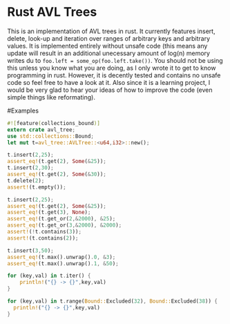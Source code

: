 # Rust AVL Trees
This is an implementation of AVL trees in rust. It currently features insert, delete, look-up and iteration over ranges of arbitrary keys and arbitrary
values. It is implemented entirely without unsafe code (this means any update will result in an additional unecessary amount of log(n) memory writes du to `foo.left = some_op(foo.left.take())`. You should not be using this unless you know what you are doing, as I only wrote it to get to know programming in rust. However, it is decently tested and contains no unsafe code so feel free to have a look at it. Also since it is a learning project, I would be very glad to hear your ideas of how to improve the code (even simple things like reformating).

#Examples
```rust
#![feature(collections_bound)]
extern crate avl_tree;
use std::collections::Bound;
let mut t=avl_tree::AVLTree::<u64,i32>::new();

t.insert(2,25);
assert_eq!(t.get(2), Some(&25));
t.insert(2,30);
assert_eq!(t.get(2), Some(&30));
t.delete(2);
assert!(t.empty());

t.insert(2,25);
assert_eq!(t.get(2), Some(&25));
assert_eq!(t.get(3), None);
assert_eq!(t.get_or(2,&2000), &25);
assert_eq!(t.get_or(3,&2000), &2000);
assert!(!t.contains(3));
assert!(t.contains(2));

t.insert(3,50);
assert_eq!(t.max().unwrap().0, &3);
assert_eq!(t.max().unwrap().1, &50);

for (key,val) in t.iter() {
    println!("{} -> {}",key,val)
}

for (key,val) in t.range(Bound::Excluded(32), Bound::Excluded(38)) {
  println!("{} -> {}",key,val)
}

```
